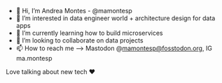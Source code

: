 - 👋 Hi, I’m Andrea Montes - @mamontesp
- 👀 I’m interested in data engineer world + architecture design for data apps
- 🌱 I’m currently learning how to build microservices
- 💞️ I’m looking to collaborate on data projects
- 📫 How to reach me --> Mastodon @mamontesp@fosstodon.org, IG ma.montesp

Love talking about new tech :heart:

<!---
mamontesp/mamontesp is a ✨ special ✨ repository because its `README.md` (this file) appears on your GitHub profile.
You can click the Preview link to take a look at your changes.
--->
